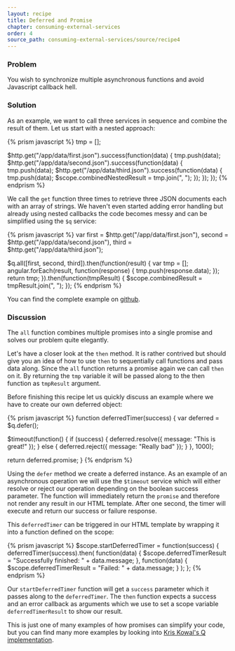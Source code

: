 ```yaml
---
layout: recipe
title: Deferred and Promise
chapter: consuming-external-services
order: 4
source_path: consuming-external-services/source/recipe4
---
```


### Problem
You wish to synchronize multiple asynchronous functions and avoid Javascript callback hell.

### Solution
As an example, we want to call three services in sequence and combine the result of them. Let us start with a nested approach:

{% prism javascript %}
tmp = [];

$http.get("/app/data/first.json").success(function(data) {
  tmp.push(data);
  $http.get("/app/data/second.json").success(function(data) {
    tmp.push(data);
    $http.get("/app/data/third.json").success(function(data) {
      tmp.push(data);
      $scope.combinedNestedResult = tmp.join(", ");
    });
  });
});
{% endprism %}

We call the `get` function three times to retrieve three JSON documents each with an array of strings. We haven't even started adding error handling but already using nested callbacks the code becomes messy and can be simplified using the `$q` service:

{% prism javascript %}
var first  = $http.get("/app/data/first.json"),
    second = $http.get("/app/data/second.json"),
    third  = $http.get("/app/data/third.json");

$q.all([first, second, third]).then(function(result) {
  var tmp = [];
  angular.forEach(result, function(response) {
    tmp.push(response.data);
  });
  return tmp;
}).then(function(tmpResult) {
  $scope.combinedResult = tmpResult.join(", ");
});
{% endprism %}

You can find the complete example on [github](https://github.com/fdietz/recipes-with-angular-js-examples/tree/master/chapter5/recipe4).

### Discussion
The `all` function combines multiple promises into a single promise and solves our problem quite elegantly.

Let's have a closer look at the `then` method. It is rather contrived but should give you an idea of how to use `then` to sequentially call functions and pass data along. Since the `all` function returns a promise again we can call `then` on it. By returning the `tmp` variable it will be passed along to the then function as `tmpResult` argument.

Before finishing this recipe let us quickly discuss an example where we have to create our own deferred object:

{% prism javascript %}
function deferredTimer(success) {
  var deferred = $q.defer();

  $timeout(function() {
    if (success) {
      deferred.resolve({ message: "This is great!" });
    } else {
      deferred.reject({ message: "Really bad" });
    }
  }, 1000);

  return deferred.promise;
}
{% endprism %}

Using the `defer` method we create a deferred instance. As an example of an asynchronous operation we will use the `$timeout` service which will either resolve or reject our operation depending on the boolean success parameter. The function will immediately return the `promise` and therefore not render any result in our HTML template. After one second, the timer will execute and return our success or failure response.

This `deferredTimer` can be triggered in our HTML template by wrapping it into a function defined on the scope:

{% prism javascript %}
$scope.startDeferredTimer = function(success) {
  deferredTimer(success).then(
    function(data) {
      $scope.deferredTimerResult = "Successfully finished: " +
        data.message;
    },
    function(data) {
      $scope.deferredTimerResult = "Failed: " + data.message;
    }
  );
};
{% endprism %}

Our `startDeferredTimer` function will get a `success` parameter which it passes along to the `deferredTimer`. The `then` function expects a success and an error callback as arguments which we use to set a scope variable `deferredTimerResult` to show our result.

This is just one of many examples of how promises can simplify your code, but you can find many more examples by looking into [Kris Kowal's Q implementation](https://github.com/kriskowal/q).
